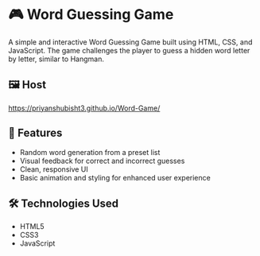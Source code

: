 # 🎮 Word Guessing Game

A simple and interactive Word Guessing Game built using HTML, CSS, and JavaScript. The game challenges the player to guess a hidden word letter by letter, similar to Hangman.

## 🖼️ Host

https://priyanshubisht3.github.io/Word-Game/ 

## 🚀 Features

- Random word generation from a preset list
- Visual feedback for correct and incorrect guesses
- Clean, responsive UI
- Basic animation and styling for enhanced user experience

## 🛠️ Technologies Used

- HTML5
- CSS3
- JavaScript



